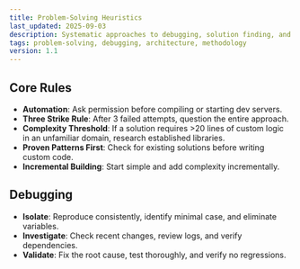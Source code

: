 ```yaml
---
title: Problem-Solving Heuristics
last_updated: 2025-09-03
description: Systematic approaches to debugging, solution finding, and architectural decision-making
tags: problem-solving, debugging, architecture, methodology
version: 1.1
---
```


## Core Rules

- **Automation**: Ask permission before compiling or starting dev servers.
- **Three Strike Rule**: After 3 failed attempts, question the entire approach.
- **Complexity Threshold**: If a solution requires >20 lines of custom logic in an unfamiliar domain, research established libraries.
- **Proven Patterns First**: Check for existing solutions before writing custom code.
- **Incremental Building**: Start simple and add complexity incrementally.

## Debugging

- **Isolate**: Reproduce consistently, identify minimal case, and eliminate variables.
- **Investigate**: Check recent changes, review logs, and verify dependencies.
- **Validate**: Fix the root cause, test thoroughly, and verify no regressions.
